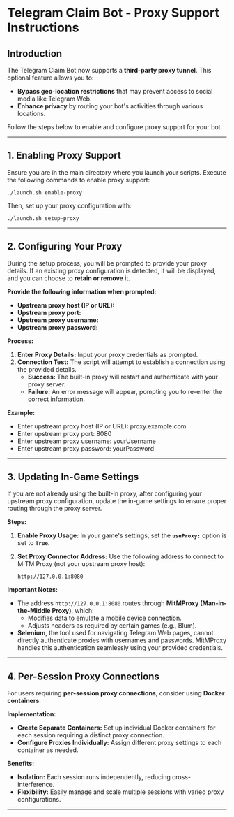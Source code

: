 # Telegram Claim Bot - Proxy Support Instructions

## Introduction

The Telegram Claim Bot now supports a **third-party proxy tunnel**. This optional feature allows you to:

- **Bypass geo-location restrictions** that may prevent access to social media like Telegram Web.
- **Enhance privacy** by routing your bot's activities through various locations.

Follow the steps below to enable and configure proxy support for your bot.

---

## 1. Enabling Proxy Support

Ensure you are in the main directory where you launch your scripts. Execute the following commands to enable proxy support:

```
./launch.sh enable-proxy
```

Then, set up your proxy configuration with:

```
./launch.sh setup-proxy
```

---

## 2. Configuring Your Proxy

During the setup process, you will be prompted to provide your proxy details. If an existing proxy configuration is detected, it will be displayed, and you can choose to **retain or remove** it.

**Provide the following information when prompted:**

- **Upstream proxy host (IP or URL):**
- **Upstream proxy port:**
- **Upstream proxy username:**
- **Upstream proxy password:**

**Process:**

1. **Enter Proxy Details:** Input your proxy credentials as prompted.
2. **Connection Test:** The script will attempt to establish a connection using the provided details.
   - **Success:** The built-in proxy will restart and authenticate with your proxy server.
   - **Failure:** An error message will appear, pompting you to re-enter the correct information.

**Example:**

- Enter upstream proxy host (IP or URL): proxy.example.com
- Enter upstream proxy port: 8080
- Enter upstream proxy username: yourUsername
- Enter upstream proxy password: yourPassword

---

## 3. Updating In-Game Settings

If you are not already using the built-in proxy, after configuring your upstream proxy configuration, update the in-game settings to ensure proper routing through the proxy server.

**Steps:**

1. **Enable Proxy Usage:** In your game's settings, set the **`useProxy:`** option is set to **`True`**.
2. **Set Proxy Connector Address:** Use the following address to connect to MITM Proxy (not your upstream proxy host):

   ```
   http://127.0.0.1:8080
   ```

**Important Notes:**

- The address `http://127.0.0.1:8080` routes through **MitMProxy (Man-in-the-Middle Proxy)**, which:
  - Modifies data to emulate a mobile device connection.
  - Adjusts headers as required by certain games (e.g., Blum).
- **Selenium**, the tool used for navigating Telegram Web pages, cannot directly authenticate proxies with usernames and passwords. MitMProxy handles this authentication seamlessly using your provided credentials.

---

## 4. Per-Session Proxy Connections

For users requiring **per-session proxy connections**, consider using **Docker containers**:

**Implementation:**

- **Create Separate Containers:** Set up individual Docker containers for each session requiring a distinct proxy connection.
- **Configure Proxies Individually:** Assign different proxy settings to each container as needed.

**Benefits:**

- **Isolation:** Each session runs independently, reducing cross-interference.
- **Flexibility:** Easily manage and scale multiple sessions with varied proxy configurations.

---

